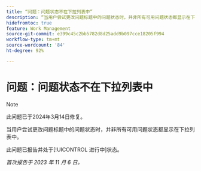 ```yaml
---
title: “问题：问题状态不在下拉列表中”
description: “当用户尝试更改问题标题中的问题状态时，并非所有可用问题状态都显示在下拉列表中。”
hidefromtoc: true
feature: Work Management
source-git-commit: e399c45c2bb5782d8d25add9b097cce18205f994
workflow-type: tm+mt
source-wordcount: '84'
ht-degree: 92%

---
```



# 问题：问题状态不在下拉列表中

>[!NOTE]
>
>此问题已于2024年3月14日修复。

当用户尝试更改问题标题中的问题状态时，并非所有可用问题状态都显示在下拉列表中。

此问题已报告并处于[!UICONTROL 进行中]状态。

_首次报告于 2023 年 11 月 6 日。_
